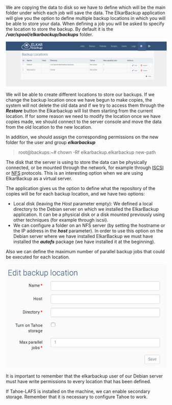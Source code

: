 We are copying the data to disk so we have to define which will be the main folder under which each job will save the data. The ElkarBackup application will give you the option to define multiple backup locations in which you will be able to store your data. When defining a job you will be asked to specify the location to store the backup. By default it is the _**/var/spool/elkarbackup/backups**_ folder.

![](/assets/BackupLocations.png)

We will be able to create different locations to store our backups. If we change the backup location once we have begun to make copies, the system will not delete the old data and if we try to access them through the _**Restore**_ button the Elkarbackup will list them starting from the current location. If for some reason we need to modify the location once we have copies made, we should connect to the server console and move the data from the old location to the new location.

In addition, we should assign the corresponding permissions on the new folder for the user and group _**elkarbackup**_

> root@backups:~\# chown -Rf elkarbackup.elkarbackup new-path

The disk that the server is using to store the data can be physically connected, or be mounted through the network, for example through [ISCSI](https://en.wikipedia.org/wiki/ISCSI) or [NFS](https://en.wikipedia.org/wiki/Network_File_System) protocols. This is an interesting option when we are using ElkarBackup as a virtual server.

The application gives us the option to define what the repository of the copies will be for each backup location, and we have two options:

* Local disk \(leaving the _Host_ parameter empty\): We defined a local directory to the Debian server on which we installed the ElkarBackup application. It can be a physical disk or a disk mounted previously using other techniques \(for example through iscsi\).
* We can configure a folder on an NFS server \(by setting the hostname or the IP address in the _**host**_ parameter\). In order to use this option on the Debian server where we have installed ElkarBackup we must have installed the _**autofs**_ package \(we have installed it at the beginning\).

Also we can define the maximum number of parallel backup jobs that could be executed for each location.

![](/assets/Edit-BackupLocation.png)

It is important to remember that the elkarbackup user of our Debian server must have write permissions to every location that has been defined.

If Tahoe-LAFS is installed on the machine, we can enable secondary storage. Remember that it is necessary to configure Tahoe to work.






